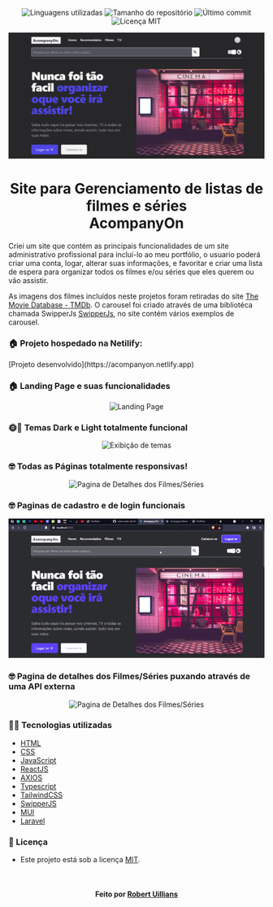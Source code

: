 <!-- Badges session -->
<p align="center">  
  <!-- languages -->
  <img src="https://img.shields.io/github/languages/count/robert-office/react-node-site-filmes?style=social" alt="Linguagens utilizadas">
  <!-- repo size -->
  <img src="https://img.shields.io/github/repo-size/robert-office/react-node-site-filmes?style=social" alt="Tamanho do repositório">
  <!-- last commit -->
  <img src="https://img.shields.io/github/last-commit/robert-office/react-node-site-filmes?style=social" alt="Último commit">
  <!-- licence MIT -->
  <img src="https://img.shields.io/github/license/robert-office/react-node-site-filmes?style=social" alt="Licença MIT">
</p>


<!--Banner session-->
<p align="center">
  <img src="public/banner.PNG" alt="imagem banner" title="AcompanyOn">
</p>


<!--About session-->
<h1 align="center">Site para Gerenciamento de listas de filmes e séries<br>AcompanyOn</h1>

Criei um site que contém as principais funcionalidades de um site administrativo profissional para incluí-lo ao meu portfólio, o usuario poderá criar uma conta, logar, alterar suas informações, e favoritar e criar uma lista de espera para organizar todos os filmes e/ou séries que eles querem ou vão assistir.

As imagens dos filmes incluídos neste projetos foram retiradas do site [The Movie Database - TMDb](https://www.themoviedb.org/). O carousel foi criado através de uma bibliotéca chamada SwipperJs [SwipperJs](https://swiperjs.com/), no site contém vários exemplos de carousel.

<h3>🏠 Projeto hospedado na Netilify: </h3> [Projeto desenvolvido](https://acompanyon.netlify.app)

<h3>🏠 Landing Page e suas funcionalidades</h3>
<p align="center"><img src="public/landing.gif" title="Landing Page"></p>

<h3>🌞🌚 Temas Dark e Light totalmente funcional</h3>
<p align="center"><img src="public/theme.gif" title="Exibição de temas"></p>

<h3>🤓 Todas as Páginas totalmente responsivas!</h3>
<p align="center"><img src="public/fullresponsive.gif" title="Pagina de Detalhes dos Filmes/Séries"></p>

<h3>🤓 Paginas de cadastro e de login funcionais</h3>
<p align="center"><img src="public/cadastropage.gif" title="Pagina de Cadastro"></p>

<h3>🤓 Pagina de detalhes dos Filmes/Séries puxando através de uma API externa</h3>
<p align="center"><img src="public/detalhes.gif" title="Pagina de Detalhes dos Filmes/Séries"></p>

<h3>👨‍💻 Tecnologias utilizadas</h3>

- [HTML](https://www.w3schools.com/html/)
- [CSS](https://developer.mozilla.org/pt-BR/docs/Web/CSS)
- [JavaScript](https://developer.mozilla.org/en-US/docs/Web/JavaScript)
- [ReactJS](https://pt-br.reactjs.org/)
- [AXIOS](https://axios-http.com/)
- [Typescript](https://www.typescriptlang.org/)
- [TailwindCSS](https://tailwindcss.com/)
- [SwipperJS](https://swiperjs.com/)
- [MUI](https://mui.com/)
- [Laravel](https://laravel.com/)


<!--License session-->
<h3>📝 Licença</h3>

- Este projeto está sob a licença [MIT](./LICENSE).


<!--Bottom session-->
<br><h4 align=center>Feito por <a target="_blank" href="https://robert-office.github.io/robert-curriculum" >Robert Uillians</a></h4>
